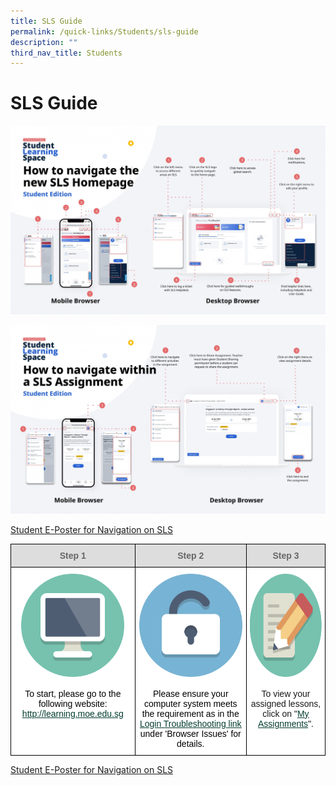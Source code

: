 ```yaml
---
title: SLS Guide
permalink: /quick-links/Students/sls-guide
description: ""
third_nav_title: Students
---
```

# **SLS Guide**

![](/images/SLS%201.jpg)

![](/images/SLS%202.jpg)

[](/files/Access%20Assignments.pdf)

[Student E-Poster for Navigation on SLS](/files/Student%20E-Poster%20for%20Navigation%20on%20SLS.pdf)

<table style="border-collapse:collapse;border-spacing:0" class="tg"><thead><tr><th style="background-color:#DDD;border-color:black;border-style:solid;border-width:1px;color:#666;font-family:Arial, sans-serif;font-size:14px;font-weight:bold;overflow:hidden;padding:10px 5px;text-align:center;vertical-align:middle;word-break:normal"><span style="color:#666;background-color:#DDD">Step 1</span></th><th style="background-color:#DDD;border-color:black;border-style:solid;border-width:1px;color:#666;font-family:Arial, sans-serif;font-size:14px;font-weight:bold;overflow:hidden;padding:10px 5px;text-align:center;vertical-align:middle;word-break:normal"><span style="color:#666;background-color:#DDD">Step 2</span></th><th style="background-color:#DDD;border-color:black;border-style:solid;border-width:1px;color:#666;font-family:Arial, sans-serif;font-size:14px;font-weight:bold;overflow:hidden;padding:10px 5px;text-align:center;vertical-align:middle;word-break:normal"><span style="color:#666;background-color:#DDD">Step 3</span></th></tr></thead><tbody><tr><td style="background-color:#FFF;border-color:black;border-style:solid;border-width:1px;font-family:Arial, sans-serif;font-size:14px;overflow:hidden;padding:10px 5px;text-align:center;vertical-align:top;word-break:normal"><img src="/images/iconfinder_computer_1055084.png" alt="iconfinder_computer_1055084.png" width="165" height="165"><br><br><span style="font-weight:400;color:#000">To start, please go to the following website:</span> <a href="http://learning.moe.edu.sg/" target="_blank" rel="noopener noreferrer"><span style="text-decoration:underline;color:#033C2E">http://learning.moe.edu.sg</span></a></td><td style="background-color:#FFF;border-color:black;border-style:solid;border-width:1px;font-family:Arial, sans-serif;font-size:14px;overflow:hidden;padding:10px 5px;text-align:center;vertical-align:top;word-break:normal"><img src="/images/iconfinder_unlocked_1054943.png" alt="iconfinder_unlocked_1054943.png" width="165" height="165"><br><br><span style="font-weight:400;color:#000">Please ensure your computer system meets the requirement as in the</span> <a href="https://static.learning.moe.edu.sg/UserGuide/login-troubleshooting.html" target="_blank" rel="noopener noreferrer"><span style="text-decoration:underline;color:#033C2E">Login Troubleshooting link</span></a> <span style="font-weight:400;color:#000">under 'Browser Issues' for details.</span></td><td style="background-color:#FFF;border-color:black;border-style:solid;border-width:1px;font-family:Arial, sans-serif;font-size:14px;overflow:hidden;padding:10px 5px;text-align:center;vertical-align:top;word-break:normal"><img src="/images/iconfinder_compose_1055085.png" alt="iconfinder_compose_1055085.png" width="165" height="165"><br><br>To view your assigned lessons, click on "<a href="https://xishanpri.moe.edu.sg/qql/slot/u540/Revamp%202018/Quick%20Links/Students/Access%20Assignments.pdf" target="_blank" rel="noopener noreferrer"><span style="text-decoration:underline;color:#033C2E">My Assignments</span></a>".</td></tr></tbody></table>

[Student E-Poster for Navigation on SLS](/files/Student%20E-Poster%20for%20Navigation%20on%20SLS.pdf)